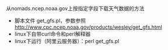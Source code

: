 从nomads.ncep.noaa.gov上按指定字段下载天气数据的方法
+ 脚本文件 get_gfs.pl，参数参照 http://www.cpc.ncep.noaa.gov/products/wesley/get_gfs.html
+ linux下自带curl命令和perl解释器
+ linux下运行（阿里云服务器）：perl get_gfs.pl